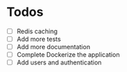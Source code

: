 # Todos

- [ ] Redis caching
- [ ] Add more tests
- [ ] Add more documentation
- [ ] Complete Dockerize the application
- [ ] Add users and authentication